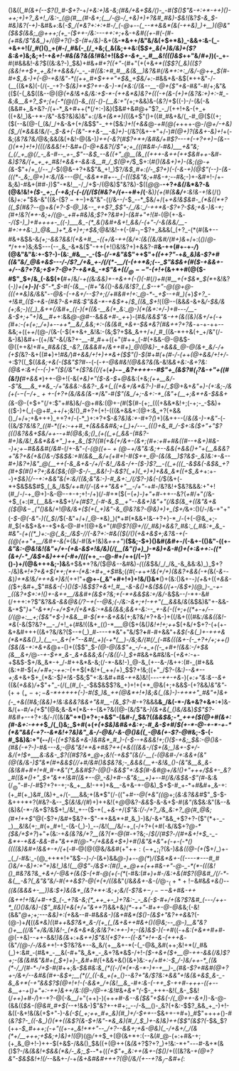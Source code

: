 ()&((*_#(&+(--$?()_#-$+?-*+/_+&:+)&-&;(#&/+&+$&/()-_-#($()$"&-+:+*-++)()-++;+)+?_&+!_/&:-_(@(#__(#-&+;(__/-@-/_+&)+)+?&#_#&)-$&!(_&?_$-&_$-#&)&?(-+)_-&#&_+:_&(*-$_/(*&?+:+:+#-/_(-@+--(_--*+&&*(&(-++&)_)+__)(@&"($&$(&&;_@+++;(+_-($++-/&:---++:+;+*&-+*&#((_+-#(-(#-(+#&/$"&&_)+/(@+?()-$-(_#+/&*_)_-&+(&__-*&++/&"&/&(+$+*&)_-&&+:&-(_-+&++!(/_#()()_+(#-/_#&(-_(/_+&;(_&(&;++&:($_$+_&(+)&/&)+($?&:&+_)&;&;+!-+_&+!-#&(&?&(&!_#&!+!(&_$+-&+_-_#__&!((()&$_++"&/_#+)_)(-_+-__#(#&&&!-_&?_$((&:&?-)_$&)+#&_+#+?((+"_-(#+"(+(+&___+*((_$$?(_&)(($?(&&!++_$+_+_&!++&&&/-_-_-#((&:+#_#__&(&__)&?&#(/&*+:+:_/&/-@++_$(#-#+$_&-)+(-@-+&!&"-*((++_#+$+++"+$&_+$&/+:-#_&&+&-&$(*++&"-/-(__((&*&)(-(/(-_-+?-$_(&)+*$?++-&-)-*(*&:(/(&--__-@+($"+&-#&"-#_/+;&"&$($($(-(_&$((&--@(@_(+*&!&+&/&:+$-*-(++&*&)&?+(((-+(&-(+)+(&?&:+)+:-#_-&;&__&+?_$+;(*+(-*(@((_)-*&_(((-()-(__&:+"(*+;+&&)&-(_&?_/+$((-)-/-(&(-&(&&#+_&+&?-/(+-*_&+#++(*(/+:-)&)($&#+&_#_@+"$?_-_/(++!+&-(+_+((+&!_)&-+*-/&"-&$?&)&)&"+:(/&_+(&*+)(_((&+$"()+((#_#&+&/(_-#_@($((+;($(--&(@-(_(&/_/+&-&+(+/&$$"-_++($&:_)+!(+&&_@-_+#(@(+_+++-@-/_@+/-+&)($_/(*&&&!&/(-_$-&+(-(&"-*+&-__-&)+)-_(/&?(&+-+"+/-)_#(@+)$?($&&+-&)+!_+(-&;(_&?&?&/_@&;&&(&(+&!-@(&-)_)++(-&?_(_#$?+*+/&#&/+#$?---+(-+?+$+)-$(&--()(*+)+!+)(((/&&&!+!_-&#_+()-@+&&?(/$"+;+_(((#&#-/-#&)___+&"&;(_(/_+_@(/_-_&-#--_+-_$"--&$_--&((+"_@__(&_((+++-&++(++$&#++_-&#_-&)$?&/(+_+_+_#&!+&&+-&&:&__#_/_$(@+/_$_$+:(*_#()(&&+_)+)-(&;(@-+(&-*$"+/+_(/--_/-$(@&-+?+&$"&_+!_)$?_/&$_#+:(/-_$?+)(-(-&-+)(@$"(--)-(&-(((*-_&;_@+)+:&/(&---@(_-&&*+#+--_(-((($&"&;+#&-+;-_-#&;-)+-&#+!-/+-&;&)-#&+(#_#-)_)$"-*&!__-/_/+$-/(@&)$"&?&)-$((_@_@-__-+?_+&(_/&*&?-&(@&!&!+_($-_+;_(-+&;(-(-(/(/($(#&?+/(+_-+#+/(__-&)_)(+(#(&__&/__+:&!&-+!&_(/()(&_)+:+"_$&-&"((&-($$?-+-)+$&"&"-((/&--/-$_--*_$&/+/(+_+&!&$&#-_(*&((*+?((_$(#&?_--@+*&(+?-$-@_)&--_++$?_$$"-/_/&:_/-++*&-$?+?-$&;+&-)&-+;(#+!&?(*+-&;+/(@-_+#+#&)&;$?+?&#+)-*_(&#+"+!(#_-(@(+-&_--/($-)_)+#++++-_((-)___&_-(*_&()&#+&+!_&&/-(+"-/-&(&&/__-#+:++&:_)_@&__)+*_&+)+;+$&;_@&!&!-+(-(#-$_)-$$?+_&&&(_(+?_-(*(#(&+--#&+&$&-&*_(+;-&&?_&&!(+&_+#__-((+_/&-_++(&/+:(&((&/&#_/(#+)&*+/+:(_()_/_@-*_/+++)&;&$---(--_&_-&*&($"-++(+!()&!&?+)+&&?-#__&-++(#+-+-_/_)(@&"&"&:+-$?-)-(&:_#&__-_-($_-(/-*&"&_$"++$"+*((+$+?$"-*+*&_&)&-$?+#((&"&/_@&+&$---/-/$?_/+&_+-/(/(*-__/(-(++*&;(--_$"&$&+(#($-+&&+-+/--&?+?&;+$+?-@+?-+&*&_-*$"&+($(/_@--$"-(+!+*(&+*+#(@($-#$"_$+/&_(-&$(+(__#+/&/_-+((_&:_&&)+-+&++(-()(-_#(/_)+#(#__+(+$&*_$(*_+&!&?(*-)_)+(__+)-)(__-$"-*_$-#(-_(&__-(#+"&(()-&&/&!$?_(_$--+"-@(@+*_@-(((+*&)&/&_&"-*-@&-(-+&+/--$?+;(/+#&#+!+:_@-*-_+$--+#_)(*+)_$+?_-+!&#_(($-+&-(#&?-&+#&:$"&&-*-+&$+_+/_$_((&_$+!_((@--(&&*&*-&+&_/-$&/&(+;&;-)((_)_&++(/&#+_((-)(*((&-__&(+_&:_@-)(*(&+:+/-)+#---/__-&-$+;+"+)&__#+_+:&&_@-@_#--&*&&+#-_+*+)-(_#&/&&$"&-++(&((&)(&+/+(-+(#+:-(+(+;_/+)+--++*__&/_&&;+:-(&(&#_+&+-$&*&?(#&++?+?&_-+-+-++--&&;+((+_+_/(@-/(&-(-$(*+&+_&!&:-(&;$?+$&_&++/+/_#_((&-*++&(+_+/&"(/-&-)&)&#+-((+/&"-&(/&?+-__-#_#++((+"(#++_(-#(+&&-@-@&$-@((++&!+#+*_#&&($_-&?_(&&&#+/&++#+)_@(@&)-_+&&&_@-@(&+_&/-/+(+$(*&?-&+((#__+__)+!_#&/_)_#+&&/+!+)+*&+($$"()-$(#_+_#(_+*(#_-_/-(+*+*(@+&&/+!+/-*+:$?((_$((_&&;+&(-($&"$?_#--(-(-_+-@&#&!(@&*&?&*(_&-&!&*&+&:-&+?&:(@&_+:&+(--(-)+"($(/&"+($?&((/_(+*(*__+)-$-_-$&?_++++--#$"+_(&$?_#($_($?&-+"+((#_(&!_)(__#+*_&&*_)++-@+!(-&(_+&)+"($-&-$_+_@&_&:(+&;_(++__&/_--_$"&___&_+*&_-/+"&&&:-&&?-_&+(_((+&+/&*&?-)-#+/_$_@+&+_&"+)-(+:&;-/&(+(-$-(-/+_-++$-(+?+(&/&&(&-*_/&"-#_($"(&_/+;-&+:-*_(&"+(__+;&*+&-$&&+(&-_@-(+$+"(/+:$"+#&)&/-@+#&:(@+-_(_#($(#-(+;_(((+&&*&!+;(-+;-_-$&)+(($-)+(_(-@+#_++/+;&!()_#+?+(+!-(((&+&&+:(@+:&_+?(+&&()_/+/+;+&+++)_++?+/-(-*_)+:+?+$-_&?&)&:+-_#+?_(_)+)(&++--(/_&(&-)-*&"-_(-((&*_/$?&!&?_((#-*((+:-++#_+(&&&&#&;+(_)+/---_((()+&_#_/-$+:&_($+"+"$?((()&?&&+$&/++--+#(@&;&;()_(+((_+(_&&-(#&?-#+)&/&!_&&*&&+"_)++_&_($?((_#(+&(+/&+_-(&+;(#+:+#+#&((#--+&+)_#&--)+;+$-$_#&&&#(/&#-*(/+-&"-*(-(@((+$-+(@-$+/&"&:&;+--&&(+&&(_)+"+(__&&&?+"&?+_&(+&()&-_/_$&$&:+#(_&&__&/+$($+#+!-#($++_@-(&(&__)$?&$-_&)&:+-&--#+)&?+)&"_@(__++(-&_&+&-/+/(-&!_/&&-/+-($-)$?__-((_+(((_-&$&(-_&$&_+?(#+$(#()+?+;&&($&;(@-$-/-__&&!-)-&$?(_+)(_+)+)+&&_&*((+$_&+*+:+--)___+_$&)(/--+:+&&"&(+:&/((&;&"&:-)-#_&+:_/(/$?-)_&(-(/_$(&+(-*+$&$&$_#_$_(_&_/&$_/++_#_/(/-_(_&$+$+"&&+"__-/+"-_+#-/&?&!+$&?&&&:+"+!(#_/-/-+_@+)-&-@--+-+;+!-/+)(/-#+*($($-$(*+)-)+"+#-*++--&?(_+#_/+"_(_/&-+$_(+:(#_(__&&-*&$+!_/+*(#$?_(-#-&_$__+"--&*___&+)&"+"(/&$(&_+((&"&+&(($_@&$-_-($"()&_&/+!_@&/&+($(+(_+)&"-&_@&?&?-@&)+)+_($+/_&+:()(/-/&-+"+"(_-$-@(-&"-)((_$_/_/_$(-&"+/+/_@-*&)_)(*+#(*&&+!&-+?+)-*_/-(+(-@&_+;-#_$(+&$+&+-+$+&-@-#+!(@+&+"(*_#_@$?(@+/(/_#&)+&&?_#&:_(_#&:+_&_-#&"-(+((*_)+:-@(_&;_/&$-/_/(-&?+:-#_&((_$(/()(+&+&$+;&?&-+(-((@(++"+__/&#+_-&(*+(&/-#(&+!&)&_+++"_)__($&;-$+)()&#(*&#+*-/(-&+-(()&"-((+-_&"&:-@&!&!(*&"+/+-(+&-&$+!&/&)(/(__(&"()+)_)-*&)+&-#()+(+:&++:-((*(&+/-*_/&$+*&)+++(-#+/(((_++_--@-#+/++(/($-)$?()-)+/(@&+++&;-)&__&+$&*+?&/($_@&--_&#&)_-(_(_(&_$&/_/_/&_-&_&&:&)_)_$+?-/&)&_+!+?+&+$(*+;(*+-(*&:+#+_+$_#&;(_(#_(_-+_+_+!&(+/+)(&&?+&&(-+(_&(-_&--&_)_)+*&!&/+++&+)&!_(+$+!$"+__@+-(_&"+#+!+)+!&/()&*__()+(&:()&+-_-)(+_&+((_+&&-((_$+;&#+_$"_#&&-(-)()($-)&$$?+&+!_#__-&-&()+&($&*(/(+-/&$+)(@_)-_-+-_((&?+$+:+!()+-&++__/&*&#+*(*&$+?&;+(-*+&&$&:+/&/_-&$&--/-*+-&#(/+++:+?$"&?&*_&-&_&_@&_(/$?-$+(_--@&;_(-/&:-&+;+!-++"(__&&*&/_&_(&$&)&"+-&&-&-*$"_)+"-&+*_/-_+/+$+/(+&*&:-*&&(&&;&&+-&:--_+-&(-((+;+((*+-+/--(/(@+:__+;($&"+$-)+&&__#-$(*+-&+&_&(+;&?&/+?+&-)+((/&+(((#&:_/&&((&!-*&_(-&($?&?+__-_/+!_+(#&!((&+_(()-*___@($+(&(_)&!+!+;++_$(+&/+$+?-(+(+-&+&#+++((&+?&/&?($--+(_)_#----+*&"+"&/$?__+__#-#+&&"+_&$(-&(_)+-+++&(*&*&&()_)_(__--_&+(+"--&#(_+)(-+*(__)-/&;&/(#(/_(-#&(((&+-(-_+?+/+;++()($&(&-+:+&+&_@+-()+(($$"_$-_(@-@(&$"+_-/-+_+((-_+#+!(&&:-/+$&(&__&+/_@-_-+-$+*_&-_&+&&&;&(-/&((/-)_$+#_&&+&#&!&-(*+&+:-*+-+$&$-$+/&_&*-+_/-#++&*&-&;(/-*-&&!-)_@-&_(+--&-/&++:(#-_(#+&&(&:+#-$(_+/+#+;-++:_-(++$(*&!+(_++/+)_$$?+!&;((+"_/$?-(&:_)--&*--+;&_+&+$+_(*&:-$_)+!&_-$&;$"+:&:&#+*_#&_-++*&)&!(*----++-+&*-)(_+:+"&:&--&+_((&(_+&&_)_/+_$"+"_-(/(_(#_(-_-$&$&$$?&_+)+!+(+*_@&(+;+&&$-(+?&&_)&"&"-_($++(_+-+;-$_&-*+++++(-)-#($_)&_++(@&*+!+)&;&(_(&)-)-++*+"_#&"+)&+(-_+&((#&;(&&)+!&:&&&?&&+"&#__-(&_$?-#_-+?&&&__&_/&(-*-/&+&?+&+:+__)&-&/(+-#_/+(_+$"(@&;&-&*(*&-+-(&+?&((@-(&/$"&*-)(&+&(_()&/&*&)_$$"$?-#&#+_--+?+:&/-/((&(__&"+*()+?+;+&$"-(&#-/_$&?(_(&&$&;-*_+++($(@+#(&+:(#-&+:-+++_$_/(_()&;_$+#(+(_+(+$&)&#&+&:+;-#_&-$+#_/_$(+-*-@-+-*-+-*(*&"&&(-+?--&*&!+?&)&"_&-/-@&/-&-@()&((_-@&(+-$?-@_#&;-$-(-#_$&)&:+"(--/__(-(*(+$?&&+&-)&#&*_#_)-(-$--+&_&____&!+;()($-+&;_$&:-@()&-(#_&(-+?-)-#&---&;-@&"&!++&+_#&?_++(+_&(((&&-/($+(&;_)&+-$+/-_&/(_+!_$+___&:&&-_$?_((#$?&*_@+;&!(-+&$"(&(/-___(*-*(@&#-/+:&&+(&"(@(_&/&-_)$"&*(#+&&$(/_/+#_/&#()&$&?&;-_&&&(__+-&!&_()-(&"&__&_&-(&!&#+#+!+#_#-*&"(*_&&#$?-(_@()-&_&$"+:&$(#-_&#_@+/&!()+"+++/_$&+-_&?_#((&*()+"_$+"&++!&#((&+_--@_-&)+#--&"&;__+)+--#(/&/&$&-$"(#-*&:&$(/_@$"-#-/-#$?+?+-+;-&_+__&!-++)+&__-&+&-+-@&)_$+$-#_+-*+#&#+_&-+:(+_#(+_)&#_(&)+_+/(-___&&;+(&*$"(/-$(($"+#_--@(+&"((_@+;(_&:&?&&_#$"_$-$-&+++*+?(#&?-&--_$(_&!&/(#_)+)++&!(+_@_@&?_-&&_$-&-&+$-#(*&"(*&$&:&"(&--&(&)&(-*-/&+$?&$+!_/&!_+--($-$+(_-+$_&-+_/(_$"&:(/-/+?_/&_&:+?_@(#_@&;(#+!++$"_@(-$?+/&#+$&?+-$"-*+&&*+#_&_)-)&/-&+"&&_+$?+?-($"(*+-_-_)__&!&(+;_#(+_#+!_-(&-(_)-)_--/&!(__/&/-+_(-/+?+(+#(-&/&$+?_@-*($&/+$+?_)+"_+_(&:-+_&(*&?&/+?__(*&?(*-@(#-_+?&;-/_$(/(#$?_-_/(#+&+!+$_-_-&*+-+&&-&&-#+"&++#(@-*-/+&&&+$+)+#()&"&+&"+(-+-(-*()((((&)&#+!&&+-+/(+_(-#-@(@(@&/&_&#_(+"+$+:(-+_+;_($?(&-)_&&((@-(+(_$+/_)+-_(_/-#&:_-(@_++*+!+"&$-_-)-/_-(&+)&&_@-)+--@(*_)_/($&*&+-((----*---#_#()&/+-&)+:+"+)&!_)&!(__@$"-/&$+:(#()_+_@++(++#&-+"-@-_-*(*-(((&!()_#&?&?&_+&+/-@&+(&($-(+#-@(+(-(*_(-#&:(*_#+)+#-/&:+&(#$?(@&#_/(/-*-&(__-&?(_&"&"&/-#(++&$?-@_(+(+/((&*&"(/&_&&+-&-(/_@-$_(+*+!-$&#&*_&+&_(_)--((_&(_&&&+-__)_)&:_$+)&(&*_(&?+*+:&;+;&/(-$?&$+-_/---$&+_#&-++_(&++!+!&/+#-+_$_(-_+?&-&;(*_++_+-_)+?&:-_-_&(-$-#+/+(&?$?&#_(---/++-*_(()()&/&)-($"_#&)(+&(+/+"&*_++?_)&&+&_)(*-++"-#++-@-@&_&;(-&!(&&"_@+;+;---&&)+:(+_&&--#-#&_&&-)(&+#&*($()-(&$+"&?++&_&?(-(@-)+__/(__((_&*&)(_(#_++_&_$?&*_&-/(+_(_(&+&++#&+()(@&;--_@-)__&"&?()+__((/&"+/&/&)&!-_(*&+&*&;&!&?+:++-)+;-(&)&$-)(-+#_((-+_&:(+&*+#+#-@_(-+&)--_+_+-&&!_)&(&_+:+*&++)$"&!(+$?+--((-&"+!+-_&-_(+++&*-(&"_/(@-/-/&&+_+!-+$?&?&+--&_&/(+__&+-*(-(_-@&_&#(++;&!+*(/_#&(_)+:&#_-(#&*_-__&(-#+"&_&*_-_&+?&*&$-/+!-*($-+&+($+__@-++-&&(/&)$?+;-(&(&#&"&#+(_$+)+)-_&#+#(*(+&&+&()(&+)&:-_+/+#+:-$_/-)&/++-*_((&(*-/_/(#-*-/+$-#(#_++;&*-$&#&:&_(*((-/(*(*-&-*-)+-+__)-_(#&-$?+#&#(@+?+_-/&+_/--&#&_(#+-&$+;__(*(/_((-&_+(+_()--&?+"&/$?&:+&&"+!&(&+&$_&-_-&_&+*(-+"&&$?_$(@+!+!-(-&&*_/+(&!__&_-#+:&-(-++_$-*_++#-+++-((+--&__+-+_(___)+"+:-++)&++/&:(@-/_@_-+:&!_#&*+&+"(*-$-_+++-&!(_&-_$&!(/_++)+#-/_)+-+?-@(-&__/+"(++)-)(++*+#-&--&_($&"+$&(-/_(_@+*_+-&+)_)-&-@-(&&((_$&-(@&#_#+$(--_+!&&-)$"&?+-+#+;_--/-&__()-_&?(+&:-$$?_&&_+_-)+!-&((-&+!&(&(+$+"-)-_&(-$(_+;++_#+_&)(#_)+/-$++_--$&++-+#+)_#$"+++_+_()-#(*&?$?-_((-&_)()(*+((&$?(&-$+!&"-*&_&)(#_/_$_)+-&)&)++($$"(&$?(*-$&_$?(++-_$_#+++;(-+"((+-+_&!+*+"--_/+?--&&+;+&-@&)(_-/+&+/_/(&(*+/__+++;+$&;+)&)+!(@_)(@_/_++$_+(@(&+*+:(--&(#_@-(+:+#&-+;(+_&_@+!-)++-$(+&$-/&&()_$&((+(@++(&_(&_+?$?+?_)+!&:-*+"---#-&+*(&()$?-/&_(&&!+$&&(*&/-_&;_$_--*+((_(+$"+_&:++(&+-($()_/+(((&?&-_+(@+?&"-$&$&!+!(/_--&&+-/-+_(&+&#&#+++?(@(/&/(+--+?&$_/-$&#+(_:
